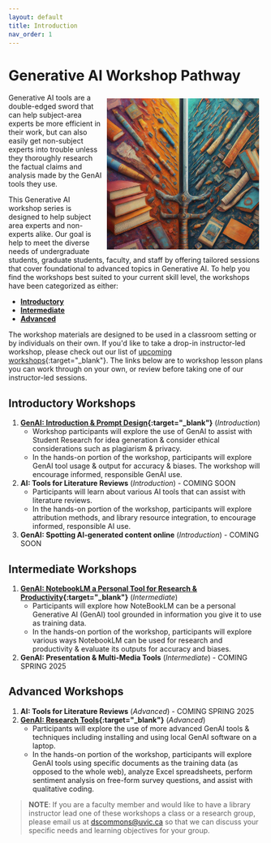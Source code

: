 ```yaml
---
layout: default
title: Introduction 
nav_order: 1
---
```


# Generative AI Workshop Pathway
<img src="images/ai-double-edge-sword.png" style="float:right;width:300px;padding:10px;" alt="Double edge sword">
Generative AI tools are a double-edged sword that can help subject-area experts be more efficient in their work, but can also easily get non-subject experts into trouble unless they thoroughly research the factual claims and analysis made by the GenAI tools they use.

This Generative AI workshop series is designed to help subject area experts and non-experts alike. Our goal is help to meet the diverse needs of undergraduate students, graduate students, faculty, and staff by offering tailored sessions that cover foundational to advanced topics in Generative AI. To help you find the workshops best suited to your current skill level, the workshops have been categorized as either:
   - **[Introductory](#introductory-workshops)**
   - **[Intermediate](#intermediate-workshops)** 
   - **[Advanced](#advanced-workshops)**

The workshop materials are designed to be used in a classroom setting or by individuals on their own. If you'd like to take a drop-in instructor-led workshop, please check out our list of <a href="https://lib.uvic.ca/curric">upcoming workshops</a>{:target="_blank"}. The links below are to  workshop lesson plans you can work through on your own, or review before taking one of our instructor-led sessions.

## Introductory Workshops
1. **[GenAI: Introduction & Prompt Design](https://lib.uvic.ca/gen-ai){:target="_blank"}** (_Introduction_)
   - Workshop participants will explore the use of GenAI to assist with Student Research for idea generation & consider ethical considerations such as plagiarism & privacy.
   - In the hands-on portion of the workshop, participants will explore GenAI tool usage & output for accuracy & biases. The workshop will encourage informed, responsible GenAI use.
2. **AI: Tools for Literature Reviews** (_Introduction_) - COMING SOON
   - Participants will learn about various AI tools that can assist with literature reviews.
   - In the hands-on portion of the workshop, participants will explore attribution methods, and library resource integration, to encourage informed, responsible AI use.
3. **GenAI: Spotting AI-generated content online** (_Introduction_) - COMING SOON
 
## Intermediate Workshops
1. **[GenAI: NotebookLM a Personal Tool for Research & Productivity](https://lib.uvic.ca/genai-notebooklm){:target="_blank"}** (_Intermediate_)
   - Participants will explore how NoteBookLM can be a personal Generative AI (GenAI) tool grounded in information you give it to use as training data.
   - In the hands-on portion of the workshop, participants will explore various ways NotebookLM can be used for research and productivity & evaluate its outputs for accuracy and biases. 
2. **GenAI: Presentation & Multi-Media Tools** (_Intermediate_) - COMING SPRING 2025
 
## Advanced Workshops
1. **AI: Tools for Literature Reviews** (_Advanced_) - COMING SPRING 2025
2. **[GenAI: Research Tools](https://lib.uvic.ca/genai-research-adv){:target="_blank"}** (_Advanced_)
   - Participants will explore the use of more advanced GenAI tools & techniques including installing and using local GenAI software on a laptop.
   - In the hands-on portion of the workshop, participants will explore GenAI tools using specific documents as the training data (as opposed to the whole web), analyze Excel spreadsheets, perform sentiment analysis on free-form survey questions, and assist with qualitative coding. 

> **NOTE**: If you are a faculty member and would like to have a library instructor lead one of these workshops a class or a research group, please email us at 
 <a href="mailto:dscommons@uvic.ca?Subject=GenAI Workshop Request">dscommons@uvic.ca</a> so that we can discuss your specific needs and learning objectives for your group.
